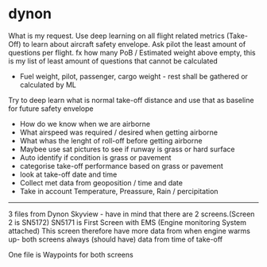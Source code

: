 # dynon

What is my request. Use deep learning on all flight related metrics (Take-Off) to learn about aircraft safety envelope. Ask pilot the least amount of questions per flight. fx how many PoB / Estimated weight above empty, this is my list of least amount of questions that cannot be calculated
* Fuel weight, pilot, passenger, cargo weight - rest shall be gathered or calculated by ML

Try to deep learn what is normal take-off distance and use that as baseline for future safety envelope
* How do we know when we are airborne
* What airspeed was required / desired when getting airborne
* What whas the lenght of roll-off before getting airborne 
* Maybee use sat pictures to see if runway is grass or hard surface
*   Auto identify if condition is grass or pavement
*   categorise take-off performance based on grass or pavement
* look at take-off date and time
*   Collect met data from geoposition / time and date
*   Take in account Temperature, Preassure, Rain / percipitation


***


3 files from Dynon Skyview - have in mind that there are 2 screens.(Screen 2 is SN5172) SN5171 is First Screen with EMS (Engine monitoring System attached) This screen therefore have more data from when engine warms up- both screens always (should have) data from time of take-off

One file is Waypoints for both screens



